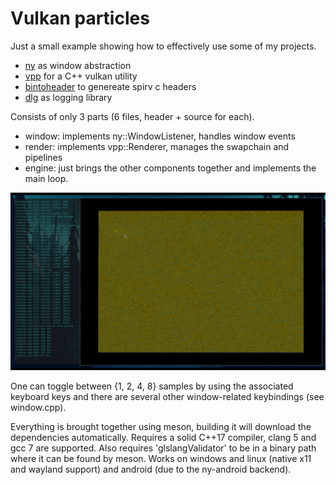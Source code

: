 Vulkan particles
================

Just a small example showing how to effectively use some of my projects.
- [ny](https://github.com/nyorain/ny) as window abstraction
- [vpp](https://github.com/nyorain/vpp) for a C++ vulkan utility
- [bintoheader](https://github.com/nyorain/bintoheader) to genereate spirv c headers
- [dlg](https://github.com/nyorain/dlg) as logging library

Consists of only 3 parts (6 files, header + source for each).
- window: implements ny::WindowListener, handles window events
- render: implements vpp::Renderer, manages the swapchain and pipelines
- engine: just brings the other components together and implements the main loop.

![Sample gif](particles.gif)

One can toggle between {1, 2, 4, 8} samples by using the associated 
keyboard keys and there are several other window-related keybindings (see
window.cpp).

Everything is brought together using meson, building it will 
download the dependencies automatically.
Requires a solid C++17 compiler, clang 5 and gcc 7 are supported.
Also requires 'glslangValidator' to be in a binary path where it can be found by meson.
Works on windows and linux (native x11 and wayland support) and android (due
to the ny-android backend).
